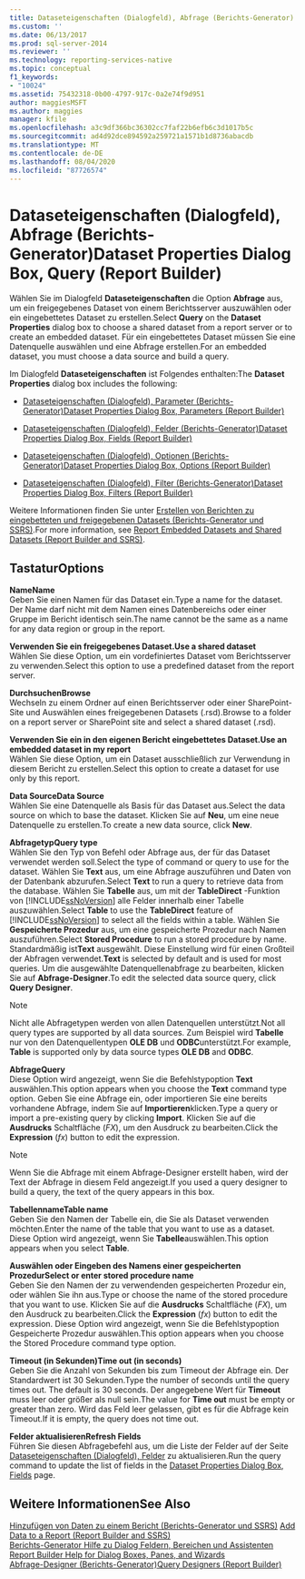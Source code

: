 ```yaml
---
title: Dataseteigenschaften (Dialogfeld), Abfrage (Berichts-Generator) | Microsoft-Dokumentation
ms.custom: ''
ms.date: 06/13/2017
ms.prod: sql-server-2014
ms.reviewer: ''
ms.technology: reporting-services-native
ms.topic: conceptual
f1_keywords:
- "10024"
ms.assetid: 75432318-0b00-4797-917c-0a2e74f9d951
author: maggiesMSFT
ms.author: maggies
manager: kfile
ms.openlocfilehash: a3c9df366bc36302cc7faf22b6efb6c3d1017b5c
ms.sourcegitcommit: ad4d92dce894592a259721a1571b1d8736abacdb
ms.translationtype: MT
ms.contentlocale: de-DE
ms.lasthandoff: 08/04/2020
ms.locfileid: "87726574"
---
```

# <a name="dataset-properties-dialog-box-query-report-builder"></a><span data-ttu-id="4a09f-102">Dataseteigenschaften (Dialogfeld), Abfrage (Berichts-Generator)</span><span class="sxs-lookup"><span data-stu-id="4a09f-102">Dataset Properties Dialog Box, Query (Report Builder)</span></span>
  <span data-ttu-id="4a09f-103">Wählen Sie im Dialogfeld **Dataseteigenschaften** die Option **Abfrage** aus, um ein freigegebenes Dataset von einem Berichtsserver auszuwählen oder ein eingebettetes Dataset zu erstellen.</span><span class="sxs-lookup"><span data-stu-id="4a09f-103">Select **Query** on the **Dataset Properties** dialog box to choose a shared dataset from a report server or to create an embedded dataset.</span></span> <span data-ttu-id="4a09f-104">Für ein eingebettetes Dataset müssen Sie eine Datenquelle auswählen und eine Abfrage erstellen.</span><span class="sxs-lookup"><span data-stu-id="4a09f-104">For an embedded dataset, you must choose a data source and build a query.</span></span>  
  
 <span data-ttu-id="4a09f-105">Im Dialogfeld **Dataseteigenschaften** ist Folgendes enthalten:</span><span class="sxs-lookup"><span data-stu-id="4a09f-105">The **Dataset Properties** dialog box includes the following:</span></span>  
  
-   [<span data-ttu-id="4a09f-106">Dataseteigenschaften (Dialogfeld), Parameter &#40;Berichts-Generator&#41;</span><span class="sxs-lookup"><span data-stu-id="4a09f-106">Dataset Properties Dialog Box, Parameters &#40;Report Builder&#41;</span></span>](../dataset-properties-dialog-box-parameters-report-builder.md)  
  
-   [<span data-ttu-id="4a09f-107">Dataseteigenschaften (Dialogfeld), Felder &#40;Berichts-Generator&#41;</span><span class="sxs-lookup"><span data-stu-id="4a09f-107">Dataset Properties Dialog Box, Fields &#40;Report Builder&#41;</span></span>](../dataset-properties-dialog-box-fields-report-builder.md)  
  
-   [<span data-ttu-id="4a09f-108">Dataseteigenschaften (Dialogfeld), Optionen &#40;Berichts-Generator&#41;</span><span class="sxs-lookup"><span data-stu-id="4a09f-108">Dataset Properties Dialog Box, Options &#40;Report Builder&#41;</span></span>](dataset-properties-dialog-box-options-report-builder.md)  
  
-   [<span data-ttu-id="4a09f-109">Dataseteigenschaften (Dialogfeld), Filter &#40;Berichts-Generator&#41;</span><span class="sxs-lookup"><span data-stu-id="4a09f-109">Dataset Properties Dialog Box, Filters &#40;Report Builder&#41;</span></span>](../dataset-properties-dialog-box-filters-report-builder.md)  
  
 <span data-ttu-id="4a09f-110">Weitere Informationen finden Sie unter [Erstellen von Berichten zu eingebetteten und freigegebenen Datasets &#40;Berichts-Generator und SSRS&#41;](report-embedded-datasets-and-shared-datasets-report-builder-and-ssrs.md).</span><span class="sxs-lookup"><span data-stu-id="4a09f-110">For more information, see [Report Embedded Datasets and Shared Datasets &#40;Report Builder and SSRS&#41;](report-embedded-datasets-and-shared-datasets-report-builder-and-ssrs.md).</span></span>  
  
## <a name="options"></a><span data-ttu-id="4a09f-111">Tastatur</span><span class="sxs-lookup"><span data-stu-id="4a09f-111">Options</span></span>  
 <span data-ttu-id="4a09f-112">**Name**</span><span class="sxs-lookup"><span data-stu-id="4a09f-112">**Name**</span></span>  
 <span data-ttu-id="4a09f-113">Geben Sie einen Namen für das Dataset ein.</span><span class="sxs-lookup"><span data-stu-id="4a09f-113">Type a name for the dataset.</span></span> <span data-ttu-id="4a09f-114">Der Name darf nicht mit dem Namen eines Datenbereichs oder einer Gruppe im Bericht identisch sein.</span><span class="sxs-lookup"><span data-stu-id="4a09f-114">The name cannot be the same as a name for any data region or group in the report.</span></span>  
  
 <span data-ttu-id="4a09f-115">**Verwenden Sie ein freigegebenes Dataset.**</span><span class="sxs-lookup"><span data-stu-id="4a09f-115">**Use a shared dataset**</span></span>  
 <span data-ttu-id="4a09f-116">Wählen Sie diese Option, um ein vordefiniertes Dataset vom Berichtsserver zu verwenden.</span><span class="sxs-lookup"><span data-stu-id="4a09f-116">Select this option to use a predefined dataset from the report server.</span></span>  
  
 <span data-ttu-id="4a09f-117">**Durchsuchen**</span><span class="sxs-lookup"><span data-stu-id="4a09f-117">**Browse**</span></span>  
 <span data-ttu-id="4a09f-118">Wechseln zu einem Ordner auf einen Berichtsserver oder einer SharePoint-Site und Auswählen eines freigegebenen Datasets (.rsd).</span><span class="sxs-lookup"><span data-stu-id="4a09f-118">Browse to a folder on a report server or SharePoint site and select a shared dataset (.rsd).</span></span>  
  
 <span data-ttu-id="4a09f-119">**Verwenden Sie ein in den eigenen Bericht eingebettetes Dataset.**</span><span class="sxs-lookup"><span data-stu-id="4a09f-119">**Use an embedded dataset in my report**</span></span>  
 <span data-ttu-id="4a09f-120">Wählen Sie diese Option, um ein Dataset ausschließlich zur Verwendung in diesem Bericht zu erstellen.</span><span class="sxs-lookup"><span data-stu-id="4a09f-120">Select this option to create a dataset for use only by this report.</span></span>  
  
 <span data-ttu-id="4a09f-121">**Data Source**</span><span class="sxs-lookup"><span data-stu-id="4a09f-121">**Data Source**</span></span>  
 <span data-ttu-id="4a09f-122">Wählen Sie eine Datenquelle als Basis für das Dataset aus.</span><span class="sxs-lookup"><span data-stu-id="4a09f-122">Select the data source on which to base the dataset.</span></span> <span data-ttu-id="4a09f-123">Klicken Sie auf **Neu**, um eine neue Datenquelle zu erstellen.</span><span class="sxs-lookup"><span data-stu-id="4a09f-123">To create a new data source, click **New**.</span></span>  
  
 <span data-ttu-id="4a09f-124">**Abfragetyp**</span><span class="sxs-lookup"><span data-stu-id="4a09f-124">**Query type**</span></span>  
 <span data-ttu-id="4a09f-125">Wählen Sie den Typ von Befehl oder Abfrage aus, der für das Dataset verwendet werden soll.</span><span class="sxs-lookup"><span data-stu-id="4a09f-125">Select the type of command or query to use for the dataset.</span></span> <span data-ttu-id="4a09f-126">Wählen Sie **Text** aus, um eine Abfrage auszuführen und Daten von der Datenbank abzurufen.</span><span class="sxs-lookup"><span data-stu-id="4a09f-126">Select **Text** to run a query to retrieve data from the database.</span></span> <span data-ttu-id="4a09f-127">Wählen Sie **Tabelle** aus, um mit der **TableDirect** -Funktion von [!INCLUDE[ssNoVersion](../../includes/ssnoversion-md.md)] alle Felder innerhalb einer Tabelle auszuwählen.</span><span class="sxs-lookup"><span data-stu-id="4a09f-127">Select **Table** to use the **TableDirect** feature of [!INCLUDE[ssNoVersion](../../includes/ssnoversion-md.md)] to select all the fields within a table.</span></span> <span data-ttu-id="4a09f-128">Wählen Sie **Gespeicherte Prozedur** aus, um eine gespeicherte Prozedur nach Namen auszuführen.</span><span class="sxs-lookup"><span data-stu-id="4a09f-128">Select **Stored Procedure** to run a stored procedure by name.</span></span> <span data-ttu-id="4a09f-129">Standardmäßig ist**Text** ausgewählt. Diese Einstellung wird für einen Großteil der Abfragen verwendet.</span><span class="sxs-lookup"><span data-stu-id="4a09f-129">**Text** is selected by default and is used for most queries.</span></span> <span data-ttu-id="4a09f-130">Um die ausgewählte Datenquellenabfrage zu bearbeiten, klicken Sie auf **Abfrage-Designer**.</span><span class="sxs-lookup"><span data-stu-id="4a09f-130">To edit the selected data source query, click **Query Designer**.</span></span>  
  
> [!NOTE]  
>  <span data-ttu-id="4a09f-131">Nicht alle Abfragetypen werden von allen Datenquellen unterstützt.</span><span class="sxs-lookup"><span data-stu-id="4a09f-131">Not all query types are supported by all data sources.</span></span> <span data-ttu-id="4a09f-132">Zum Beispiel wird **Tabelle** nur von den Datenquellentypen **OLE DB** und **ODBC**unterstützt.</span><span class="sxs-lookup"><span data-stu-id="4a09f-132">For example, **Table** is supported only by data source types **OLE DB** and **ODBC**.</span></span>  
  
 <span data-ttu-id="4a09f-133">**Abfrage**</span><span class="sxs-lookup"><span data-stu-id="4a09f-133">**Query**</span></span>  
 <span data-ttu-id="4a09f-134">Diese Option wird angezeigt, wenn Sie die Befehlstypoption **Text** auswählen.</span><span class="sxs-lookup"><span data-stu-id="4a09f-134">This option appears when you choose the **Text** command type option.</span></span> <span data-ttu-id="4a09f-135">Geben Sie eine Abfrage ein, oder importieren Sie eine bereits vorhandene Abfrage, indem Sie auf **Importieren**klicken.</span><span class="sxs-lookup"><span data-stu-id="4a09f-135">Type a query or import a pre-existing query by clicking **Import**.</span></span> <span data-ttu-id="4a09f-136">Klicken Sie auf die **Ausdrucks** Schaltfläche (*FX*), um den Ausdruck zu bearbeiten.</span><span class="sxs-lookup"><span data-stu-id="4a09f-136">Click the **Expression** (*fx*) button to edit the expression.</span></span>  
  
> [!NOTE]  
>  <span data-ttu-id="4a09f-137">Wenn Sie die Abfrage mit einem Abfrage-Designer erstellt haben, wird der Text der Abfrage in diesem Feld angezeigt.</span><span class="sxs-lookup"><span data-stu-id="4a09f-137">If you used a query designer to build a query, the text of the query appears in this box.</span></span>  
  
 <span data-ttu-id="4a09f-138">**Tabellenname**</span><span class="sxs-lookup"><span data-stu-id="4a09f-138">**Table name**</span></span>  
 <span data-ttu-id="4a09f-139">Geben Sie den Namen der Tabelle ein, die Sie als Dataset verwenden möchten.</span><span class="sxs-lookup"><span data-stu-id="4a09f-139">Enter the name of the table that you want to use as a dataset.</span></span> <span data-ttu-id="4a09f-140">Diese Option wird angezeigt, wenn Sie **Tabelle**auswählen.</span><span class="sxs-lookup"><span data-stu-id="4a09f-140">This option appears when you select **Table**.</span></span>  
  
 <span data-ttu-id="4a09f-141">**Auswählen oder Eingeben des Namens einer gespeicherten Prozedur**</span><span class="sxs-lookup"><span data-stu-id="4a09f-141">**Select or enter stored procedure name**</span></span>  
 <span data-ttu-id="4a09f-142">Geben Sie den Namen der zu verwendenden gespeicherten Prozedur ein, oder wählen Sie ihn aus.</span><span class="sxs-lookup"><span data-stu-id="4a09f-142">Type or choose the name of the stored procedure that you want to use.</span></span> <span data-ttu-id="4a09f-143">Klicken Sie auf die **Ausdrucks** Schaltfläche (*FX*), um den Ausdruck zu bearbeiten.</span><span class="sxs-lookup"><span data-stu-id="4a09f-143">Click the **Expression** (*fx*) button to edit the expression.</span></span> <span data-ttu-id="4a09f-144">Diese Option wird angezeigt, wenn Sie die Befehlstypoption Gespeicherte Prozedur auswählen.</span><span class="sxs-lookup"><span data-stu-id="4a09f-144">This option appears when you choose the Stored Procedure command type option.</span></span>  
  
 <span data-ttu-id="4a09f-145">**Timeout (in Sekunden)**</span><span class="sxs-lookup"><span data-stu-id="4a09f-145">**Time out (in seconds)**</span></span>  
 <span data-ttu-id="4a09f-146">Geben Sie die Anzahl von Sekunden bis zum Timeout der Abfrage ein. Der Standardwert ist 30 Sekunden.</span><span class="sxs-lookup"><span data-stu-id="4a09f-146">Type the number of seconds until the query times out. The default is 30 seconds.</span></span> <span data-ttu-id="4a09f-147">Der angegebene Wert für **Timeout** muss leer oder größer als null sein.</span><span class="sxs-lookup"><span data-stu-id="4a09f-147">The value for **Time out** must be empty or greater than zero.</span></span> <span data-ttu-id="4a09f-148">Wird das Feld leer gelassen, gibt es für die Abfrage kein Timeout.</span><span class="sxs-lookup"><span data-stu-id="4a09f-148">If it is empty, the query does not time out.</span></span>  
  
 <span data-ttu-id="4a09f-149">**Felder aktualisieren**</span><span class="sxs-lookup"><span data-stu-id="4a09f-149">**Refresh Fields**</span></span>  
 <span data-ttu-id="4a09f-150">Führen Sie diesen Abfragebefehl aus, um die Liste der Felder auf der Seite [Dataseteigenschaften (Dialogfeld), Felder](../dataset-properties-dialog-box-fields-report-builder.md) zu aktualisieren.</span><span class="sxs-lookup"><span data-stu-id="4a09f-150">Run the query command to update the list of fields in the [Dataset Properties Dialog Box, Fields](../dataset-properties-dialog-box-fields-report-builder.md) page.</span></span>  
  
## <a name="see-also"></a><span data-ttu-id="4a09f-151">Weitere Informationen</span><span class="sxs-lookup"><span data-stu-id="4a09f-151">See Also</span></span>  
 <span data-ttu-id="4a09f-152">[Hinzufügen von Daten zu einem Bericht &#40;Berichts-Generator und SSRS&#41;](report-datasets-ssrs.md) </span><span class="sxs-lookup"><span data-stu-id="4a09f-152">[Add Data to a Report &#40;Report Builder and SSRS&#41;](report-datasets-ssrs.md) </span></span>  
 <span data-ttu-id="4a09f-153">[Berichts-Generator Hilfe zu Dialog Feldern, Bereichen und Assistenten](../report-builder-help-for-dialog-boxes-panes-and-wizards.md) </span><span class="sxs-lookup"><span data-stu-id="4a09f-153">[Report Builder Help for Dialog Boxes, Panes, and Wizards](../report-builder-help-for-dialog-boxes-panes-and-wizards.md) </span></span>  
 [<span data-ttu-id="4a09f-154">Abfrage-Designer &#40;Berichts-Generator&#41;</span><span class="sxs-lookup"><span data-stu-id="4a09f-154">Query Designers &#40;Report Builder&#41;</span></span>](../query-designers-report-builder.md)  
  
  
